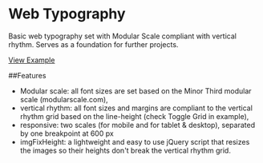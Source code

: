 # Web Typography
Basic web typography set with Modular Scale compliant with vertical rhythm. Serves as a foundation for further projects.

[View Example](http://matejlatin.github.io/Web-Typography/)


##Features
- Modular scale: all font sizes are set based on the Minor Third modular scale (modularscale.com),
- vertical rhythm: all font sizes and margins are compliant to the vertical rhythm grid based on the line-height (check Toggle Grid in example),
- responsive: two scales (for mobile and for tablet & desktop), separated by one breakpoint at 600 px
- imgFixHeight: a lightweight and easy to use jQuery script that resizes the images so their heights don't break the vertical rhythm grid.